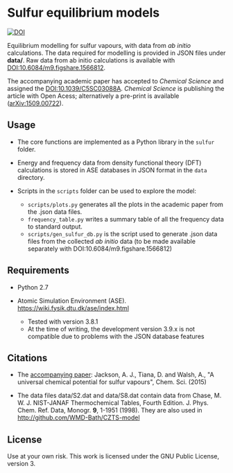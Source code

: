# Sulfur equilibrium models

[![DOI](https://zenodo.org/badge/DOI/10.5281/zenodo.28536.svg)](https://doi.org/10.5281/zenodo.28536)



Equilibrium modelling for sulfur vapours, with data from *ab initio* calculations. The data required for modelling is provided in JSON files under **data/**. Raw data from ab initio calculations is available with [DOI:10.6084/m9.figshare.1566812](http://dx.doi.org/10.6084/m9.figshare.1566812).

The accompanying academic paper has accepted to *Chemical Science* and assigned the [DOI:10.1039/C5SC03088A](http://dx.doi.org/10.1039/C5SC03088A).
*Chemical Science* is publishing the article with Open Acess; alternatively a pre-print is available ([arXiv:1509.00722](http://arxiv.org/abs/1509.00722)).

## Usage
* The core functions are implemented as a Python library in the `sulfur` folder.

* Energy and frequency data from density functional theory (DFT) calculations is stored in ASE databases in JSON format in the `data` directory.

* Scripts in the `scripts` folder can be used to explore the model:
  * `scripts/plots.py` generates all the plots in the academic paper from the .json data files.
  * `frequency_table.py` writes a summary table of all the frequency data to standard output.
  * `scripts/gen_sulfur_db.py` is the script used to generate .json data files from the collected _ab initio_ data (to be made available separately with DOI:10.6084/m9.figshare.1566812)


## Requirements

* Python 2.7

* Atomic Simulation Environment (ASE). https://wiki.fysik.dtu.dk/ase/index.html
  * Tested with version 3.8.1
  * At the time of writing, the development version 3.9.x is not compatible due to problems with the JSON database features

## Citations

* The [accompanying paper](http://dx.doi.org/10.1039/C5SC03088A): Jackson, A. J., Tiana, D. and Walsh, A., "A universal chemical potential for sulfur vapours", Chem. Sci. (2015)

* The data files data/S2.dat and data/S8.dat contain data from Chase, M. W. J. NIST-JANAF Thermochemical Tables, Fourth Edition. J. Phys. Chem. Ref. Data, Monogr. **9**, 1-1951 (1998).
  They are also used in http://github.com/WMD-Bath/CZTS-model
  
## License

Use at your own risk. This work is licensed under the GNU Public License, version 3.
